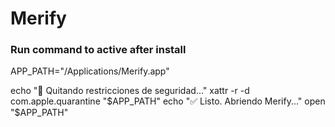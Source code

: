 # Merify

### Run command to active after install

APP_PATH="/Applications/Merify.app"

echo "🔧 Quitando restricciones de seguridad..."
xattr -r -d com.apple.quarantine "$APP_PATH"
echo "✅ Listo. Abriendo Merify..."
open "$APP_PATH"
